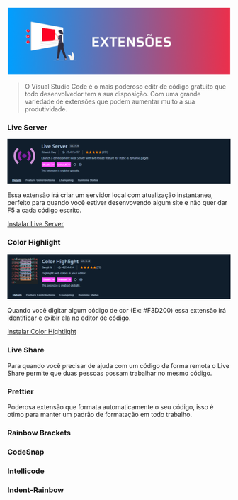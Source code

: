 <img src="../assets/banners/extensoes.png">

> O Visual Studio Code é o mais poderoso editr de código gratuito que todo desenvolvedor tem a sua disposição.
> Com uma grande variedade de extensões que podem aumentar muito a sua produtividade.

### Live Server

<img src="../assets/banners/extensions/liveserver.png">

Essa extensão irá criar um servidor local com atualização instantanea, perfeito para quando você estiver desenvovendo algum site e não quer dar F5 a cada código escrito.

[Instalar Live Server](https://marketplace.visualstudio.com/items?itemName=ritwickdey.LiveServer)


### Color Highlight

<img src="../assets/banners/extensions/colorhighlight.png">

Quando você digitar algum código de cor (Ex: #F3D200) essa extensão irá identificar e exibir ela no editor de código.

[Instalar Color Hightlight](https://marketplace.visualstudio.com/items?itemName=naumovs.color-highlight)


### Live Share

Para quando você precisar de ajuda com um código de forma remota o Live Share permite que duas pessoas possam trabalhar no mesmo código.

### Prettier

Poderosa extensão que formata automaticamente o seu código, isso é otimo para manter um padrão de formatação em todo trabalho.

### Rainbow Brackets



### CodeSnap



### Intellicode



### Indent-Rainbow



